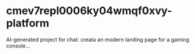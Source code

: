 # cmev7repl0006ky04wmqf0xvy-platform
AI-generated project for chat: creata an modern landing page for a gaming console...
